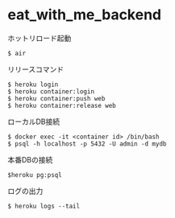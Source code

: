 # eat_with_me_backend

ホットリロード起動
```
$ air
```

リリースコマンド
```
$ heroku login
$ heroku container:login
$ heroku container:push web
$ heroku container:release web
```

ローカルDB接続
```
$ docker exec -it <container id> /bin/bash
$ psql -h localhost -p 5432 -U admin -d mydb
```

本番DBの接続
```
$heroku pg:psql
```

ログの出力
```
$ heroku logs --tail
```